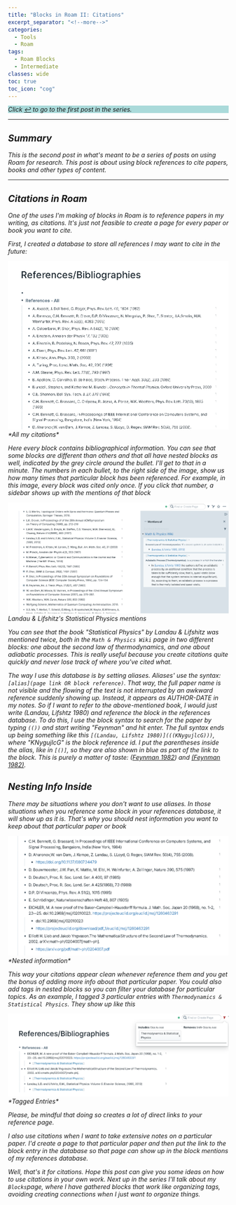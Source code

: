```yaml
---
title: "Blocks in Roam II: Citations"
excerpt_separator: "<!--more-->"
categories:
  - Tools
  - Roam
tags:
  - Roam Blocks
  - Intermediate
classes: wide
toc: true
toc_icon: "cog"
---
```


<div style="background-color: #AADADA ; padding: 0px;">

<i> Click <a href="https://costarichard.github.io/tools/roam-blocks/" title="Decluttering">↩</a> to go to the first post in the series.<i> </div>

---

## Summary

*This is the second post in what's meant to be a series of posts on using Roam for research. This post is about using block references to cite papers, books and other types of content.*

---

## Citations in Roam

One of the uses I'm making of blocks in Roam is to reference papers in my writing, as citations. It's just not feasible to create a page for every paper or book you want to cite. 

First, I created a database to store all references I may want to cite in the future:


<img src="/assets/images/roam-citations/references.png" width="600" class="center">
*All my citations*


Here every block contains bibliographical information. You can see that some blocks are different than others and that all have nested blocks as well, indicated by the grey circle around the bullet. I'll get to that in a minute. The numbers in each bullet, to the right side of the image, show us how many times that particular block has been referenced. For example, in this image, every block was cited only once. If you click that number, a sidebar shows up with the mentions of that block

![](/assets/images/roam-citations/mentions.png)
*Landau & Lifshitz's Statistical Physics mentions*

You can see that the book "Statistical Physics" by Landau & Lifshitz was mentioned twice, both in the `Math & Physics Wiki` page in two different blocks: one about the second law of thermodynamics, and one about adiabatic processes. This is really useful because you create citations quite quickly and never lose track of where you've cited what.

The way I use this database is by setting *aliases*. Aliases' use the syntax: `[alias](page link OR block reference)`. That way, the full paper name is not visible and the flowing of the text is not interrupted by an awkward reference suddenly showing up. Instead, it appears as AUTHOR-DATE in my notes.  So if I want to refer to the above-mentioned book, I would just write (Landau, Lifshtz 1980) and reference the block in the references database. To do this, I use the block syntax to search for the paper by typing `(())` and start writing "Feynman" and hit enter. The full syntax ends up being something like this `[(Landau, Lifshtz 1980)](((KNygujlcG)))`, where "KNygujlcG" is the block reference id. I put the parentheses inside the alias, like in `[()]`, so they are also shown in blue as part of the link to the block. This is purely a matter of taste: ([Feynman 1982](https://link.springer.com/article/10.1007/BF02650179)) and [(Feynman 1982)](https://link.springer.com/article/10.1007/BF02650179).

## Nesting Info Inside

There may be situations where you don't want to use aliases. In those situations when you reference some block in your references database, it will show up as it is. That's why you should *nest* information you want to keep about that particular paper or book 

<img src="/assets/images/roam-citations/nested.png" width="600" class="center">
*Nested information*

This way your citations appear clean whenever reference them *and* you get the bonus of adding more info about that particular paper. You could also add tags in nested blocks so you can filter your database for particular topics. As an example, I tagged 3 particular entries with `Thermodynamics & Statistical Physics`. They show up like this

<img src="/assets/images/roam-citations/nested2.png" width="600" class="center">
*Tagged Entries*

Please, be mindful that doing so creates a lot of direct links to your reference page. 

I also use citations when I want to take extensive notes on a particular paper. I'd create a page to that particular paper and then put the link to the block entry in the database so that page can show up in the block mentions of my references database.

Well, that's it for citations. Hope this post can give you some ideas on how to use citations in your own work. Next up in the series I'll talk about my `Blocks`page, where I have gathered blocks that work like organizing tags, avoiding creating connections when I just want to organize things.
